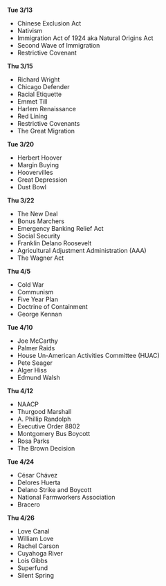 __Tue 3/13__
+ Chinese Exclusion Act
+ Nativism
+ Immigration Act of 1924 aka Natural Origins Act
+ Second Wave of Immigration
+ Restrictive Covenant

__Thu 3/15__
+ Richard Wright
+ Chicago Defender
+ Racial Etiquette
+ Emmet Till
+ Harlem Renaissance
+ Red Lining
+ Restrictive Covenants
+ The Great Migration

__Tue 3/20__
+ Herbert Hoover
+ Margin Buying
+ Hoovervilles
+ Great Depression
+ Dust Bowl

__Thu 3/22__
+ The New Deal
+ Bonus Marchers
+ Emergency Banking Relief Act
+ Social Security
+ Franklin Delano Roosevelt
+ Agricultural Adjustment Administration (AAA)
+ The Wagner Act

__Thu 4/5__
+ Cold War
+ Communism
+ Five Year Plan
+ Doctrine of Containment
+ George Kennan

__Tue 4/10__
+ Joe McCarthy
+ Palmer Raids
+ House Un-American Activities Committee (HUAC)
+ Pete Seager
+ Alger Hiss
+ Edmund Walsh

__Thu 4/12__
+ NAACP
+ Thurgood Marshall
+ A. Phillip Randolph
+ Executive Order 8802
+ Montgomery Bus Boycott
+ Rosa Parks
+ The Brown Decision

__Tue 4/24__
+ César Chávez
+ Delores Huerta
+ Delano Strike and Boycott
+ National Farmworkers Association
+ Bracero

__Thu 4/26__
+ Love Canal
+ William Love
+ Rachel Carson
+ Cuyahoga River
+ Lois Gibbs
+ Superfund
+ Silent Spring
